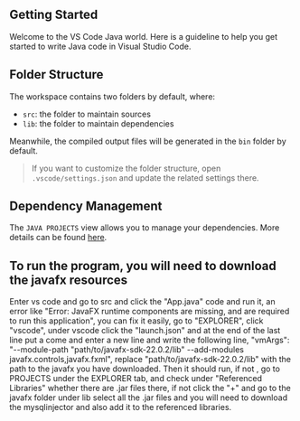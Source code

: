 ## Getting Started

Welcome to the VS Code Java world. Here is a guideline to help you get started to write Java code in Visual Studio Code.

## Folder Structure

The workspace contains two folders by default, where:

- `src`: the folder to maintain sources
- `lib`: the folder to maintain dependencies

Meanwhile, the compiled output files will be generated in the `bin` folder by default.

> If you want to customize the folder structure, open `.vscode/settings.json` and update the related settings there.

## Dependency Management

The `JAVA PROJECTS` view allows you to manage your dependencies. More details can be found [here](https://github.com/microsoft/vscode-java-dependency#manage-dependencies).

## To run the program, you will need to download the javafx resources
Enter vs code and go to src and click the "App.java" code and run it, an error like "Error: JavaFX runtime components are missing, and are required to run this application", you can fix it easily, go to "EXPLORER", click "vscode", under vscode click the "launch.json" and at the end of the last line put a come and enter a new line and write the following line, "vmArgs": "--module-path \"path/to/javafx-sdk-22.0.2/lib\" --add-modules javafx.controls,javafx.fxml", replace "path/to/javafx-sdk-22.0.2/lib" with the path to the javafx you have downloaded. Then it should run, if not , go to PROJECTS under the EXPLORER tab, and check under "Referenced Libraries" whether there are .jar files there, if not click the "+" and go to the javafx folder under lib select all the .jar files and you will need to download the mysqlinjector and also add it to the referenced libraries.

